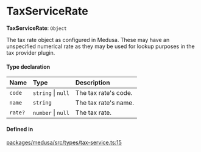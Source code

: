 # TaxServiceRate

 **TaxServiceRate**: `Object`

The tax rate object as configured in Medusa. These may have an unspecified
numerical rate as they may be used for lookup purposes in the tax provider
plugin.

#### Type declaration

| Name | Type | Description |
| :------ | :------ | :------ |
| `code` | `string` \| ``null`` | The tax rate's code. |
| `name` | `string` | The tax rate's name. |
| `rate?` | `number` \| ``null`` | The tax rate. |

#### Defined in

[packages/medusa/src/types/tax-service.ts:15](https://github.com/medusajs/medusa/blob/3d9f5ae63/packages/medusa/src/types/tax-service.ts#L15)

